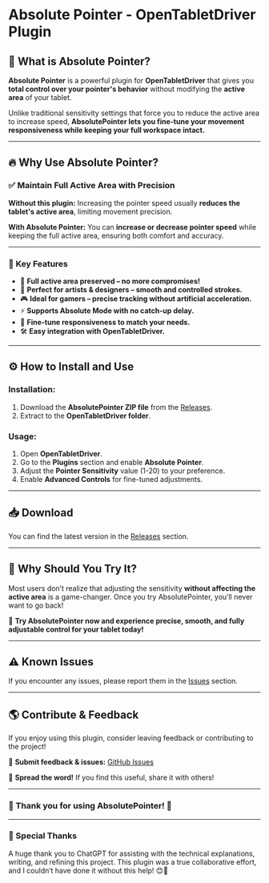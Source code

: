 # Absolute Pointer - OpenTabletDriver Plugin

## 🌟 What is Absolute Pointer?
**Absolute Pointer** is a powerful plugin for **OpenTabletDriver** that gives you **total control over your pointer's behavior** without modifying the **active area** of your tablet.

Unlike traditional sensitivity settings that force you to reduce the active area to increase speed, **AbsolutePointer lets you fine-tune your movement responsiveness while keeping your full workspace intact.**

---

## 🔥 Why Use Absolute Pointer?

### **✅ Maintain Full Active Area with Precision**
**Without this plugin:** Increasing the pointer speed usually **reduces the tablet's active area**, limiting movement precision.

**With Absolute Pointer:** You can **increase or decrease pointer speed** while keeping the full active area, ensuring both comfort and accuracy.

---

### **🎯 Key Features**
- 🚀 **Full active area preserved – no more compromises!**
- 🎨 **Perfect for artists & designers – smooth and controlled strokes.**
- 🎮 **Ideal for gamers – precise tracking without artificial acceleration.**
- ⚡ **Supports Absolute Mode with no catch-up delay.**
- 🔄 **Fine-tune responsiveness to match your needs.**
- 🛠 **Easy integration with OpenTabletDriver.**

---

## ⚙️ How to Install and Use

### **Installation:**
1. Download the **AbsolutePointer ZIP file** from the [Releases](https://github.com/Joshua62210/AbsolutePointer/releases).
2. Extract to the **OpenTabletDriver folder**.

### **Usage:**
1. Open **OpenTabletDriver**.
2. Go to the **Plugins** section and enable **Absolute Pointer**.
3. Adjust the **Pointer Sensitivity** value (1-20) to your preference.
4. Enable **Advanced Controls** for fine-tuned adjustments.

---

## 📥 Download
You can find the latest version in the [Releases](https://github.com/Joshua62210/AbsolutePointer/releases) section.

---

## 📌 Why Should You Try It?
Most users don’t realize that adjusting the sensitivity **without affecting the active area** is a game-changer. Once you try AbsolutePointer, you’ll never want to go back!

💖 **Try AbsolutePointer now and experience precise, smooth, and fully adjustable control for your tablet today!**

---

## ⚠️ Known Issues
If you encounter any issues, please report them in the [Issues](https://github.com/YOUR-GITHUB-USERNAME/AbsolutePointer/issues) section.

---

## 🌎 Contribute & Feedback
If you enjoy using this plugin, consider leaving feedback or contributing to the project!

📩 **Submit feedback & issues:** [GitHub Issues](https://github.com/YOUR-GITHUB-USERNAME/AbsolutePointer/issues)

💖 **Spread the word!** If you find this useful, share it with others!

---

### 🎉 Thank you for using AbsolutePointer! 🎉

---

### 💖 Special Thanks
A huge thank you to ChatGPT for assisting with the technical explanations, writing, and refining this project. This plugin was a true collaborative effort, and I couldn’t have done it without this help! 😊💖
